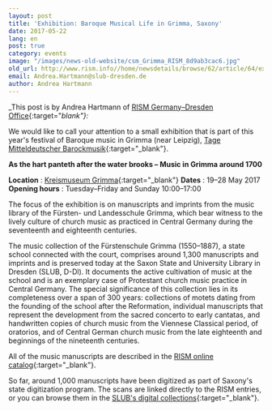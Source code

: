 ```yaml
---
layout: post
title: 'Exhibition: Baroque Musical Life in Grimma, Saxony'
date: 2017-05-22
lang: en
post: true
category: events
image: "/images/news-old-website/csm_Grimma_RISM_8d9ab3cac6.jpg"
old_url: http://www.rism.info//home/newsdetails/browse/62/article/64/exhibition-baroque-musical-life-in-grimma-saxony.html
email: Andrea.Hartmann@slub-dresden.de
author: Andrea Hartmann
---
```



_This post is by Andrea Hartmann of [RISM Germany–Dresden Office](http://de.rism.info/en/home.html){:target="_blank"}:_

We would like to call your attention to a small exhibition that is part of this year's festival of Baroque music in Grimma (near Leipzig), [Tage Mitteldeutscher Barockmusik](http://www.unmittelbarock.de/){:target="_blank"}.

**As the hart panteth after the water brooks – Music in Grimma around 1700**

**Location** : [Kreismuseum Grimma](http://www.museum-grimma.de/index.php/geschichte.html){:target="_blank"}
**Dates** : 19–28 May 2017
**Opening hours** : Tuesday–Friday and Sunday 10:00–17:00

The focus of the exhibition is on manuscripts and imprints from the music library of the Fürsten- und Landesschule Grimma, which bear witness to the lively culture of church music as practiced in Central Germany during the seventeenth and eighteenth centuries.

The music collection of the Fürstenschule Grimma (1550–1887), a state school connected with the court, comprises around 1,300 manuscripts and imprints and is preserved today at the Saxon State and University Library in Dresden (SLUB, D-Dl). It documents the active cultivation of music at the school and is an exemplary case of Protestant church music practice in Central Germany. The special significance of this collection lies in its completeness over a span of 300 years: collections of motets dating from the founding of the school after the Reformation, individual manuscripts that represent the development from the sacred concerto to early cantatas, and handwritten copies of church music from the Viennese Classical period, of oratorios, and of Central German church music from the late eighteenth and beginnings of the nineteenth centuries.

All of the music manuscripts are described in the [RISM online catalog](https://opac.rism.info/search?View=rism&q=f%C3%BCrsten+landesschule+grimma){:target="_blank"}.

So far, around 1,000 manuscripts have been digitized as part of Saxony's state digitization program. The scans are linked directly to the RISM entries, or you can browse them in the [SLUB's digital collections](http://digital.slub-dresden.de/kollektionen/107/){:target="_blank"}.



<script type="text/javascript">var switchTo5x=true;</script><script type="text/javascript" src="http://w.sharethis.com/button/buttons.js"></script><script type="text/javascript">stLight.options({publisher: "9b601438-1ce1-49d8-bfd7-9cff5df54c17", doNotHash: false, doNotCopy: false, hashAddressBar: false});</script>